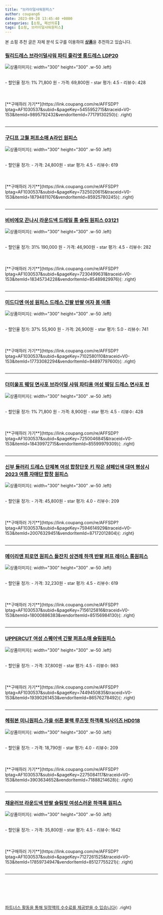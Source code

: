 ```yaml
---
title: "브라이덜샤워원피스"
author: coupang6
date: 2023-09-28 13:45:40 +0800
categories: [쇼핑, 패션의류]
tags: [쇼핑, 브라이덜샤워원피스]
---
```


본 쇼핑 추천 글은 자체 분석 도구를 이용하여 [**상품**](https://link.coupang.com/a/bao1ui)을 추천하고 있습니다.

### [릴리드레스 브라이덜샤워 파티 줄리엣 롱드레스 LDP20](https://link.coupang.com/re/AFFSDP?lptag=AF1030537&subid=&pageKey=5455952715&traceid=V0-153&itemId=9895792432&vendorItemId=77179130250)

![상품이미지](https://thumbnail7.coupangcdn.com/thumbnails/remote/230x230ex/image/rs_quotation_api/tq2tmbk5/89dcfee0077d426d8022305cfce2cba9.jpg){: width="300" height="300" .w-50 .left}


<br>
- 할인율 정가: 1%  71,800   원
- 가격: 69,800원
- star 평가: 4.5
- 리뷰수: 428
<br>
<br>
<br>
<br>
[**구매하러 가기**](https://link.coupang.com/re/AFFSDP?lptag=AF1030537&subid=&pageKey=5455952715&traceid=V0-153&itemId=9895792432&vendorItemId=77179130250){: .right}
<br>
<br>

---

### [구디프 고퀄 퍼프소매 A라인 원피스](https://link.coupang.com/re/AFFSDP?lptag=AF1030537&subid=&pageKey=7325020615&traceid=V0-153&itemId=18794811076&vendorItemId=85925780245)

![상품이미지](https://thumbnail9.coupangcdn.com/thumbnails/remote/230x230ex/image/rs_quotation_api/j5oi0v1s/e21af22e0f574339bb37001d934d41a5.jpg){: width="300" height="300" .w-50 .left}


<br>
- 할인율 정가: 
- 가격: 24,800원
- star 평가: 4.5
- 리뷰수: 619
<br>
<br>
<br>
<br>
[**구매하러 가기**](https://link.coupang.com/re/AFFSDP?lptag=AF1030537&subid=&pageKey=7325020615&traceid=V0-153&itemId=18794811076&vendorItemId=85925780245){: .right}
<br>
<br>

---

### [비비에모 끈나시 라운드넥 드레일 롱 슬림 원피스 03121](https://link.coupang.com/re/AFFSDP?lptag=AF1030537&subid=&pageKey=7230499631&traceid=V0-153&itemId=18345734228&vendorItemId=85489829976)

![상품이미지](https://thumbnail7.coupangcdn.com/thumbnails/remote/230x230ex/image/retail/images/2023/03/29/16/1/b9a2af04-82bc-40c1-b68f-81a1dbf7098a.jpg){: width="300" height="300" .w-50 .left}


<br>
- 할인율 정가: 31%  190,000   원
- 가격: 46,900원
- star 평가: 4.5
- 리뷰수: 282
<br>
<br>
<br>
<br>
[**구매하러 가기**](https://link.coupang.com/re/AFFSDP?lptag=AF1030537&subid=&pageKey=7230499631&traceid=V0-153&itemId=18345734228&vendorItemId=85489829976){: .right}
<br>
<br>

---

### [미드디엔 여성 원피스 드레스 긴팔 반팔 여자 봄 여름](https://link.coupang.com/re/AFFSDP?lptag=AF1030537&subid=&pageKey=7102580110&traceid=V0-153&itemId=17733082294&vendorItemId=84897797600)

![상품이미지](https://thumbnail8.coupangcdn.com/thumbnails/remote/230x230ex/image/vendor_inventory/d5ad/39f24bfe2d651c12c4319c463785150fc15d7314f1bc87d230b85b09ce92.jpg){: width="300" height="300" .w-50 .left}


<br>
- 할인율 정가: 37%  55,900   원
- 가격: 26,900원
- star 평가: 5.0
- 리뷰수: 741
<br>
<br>
<br>
<br>
[**구매하러 가기**](https://link.coupang.com/re/AFFSDP?lptag=AF1030537&subid=&pageKey=7102580110&traceid=V0-153&itemId=17733082294&vendorItemId=84897797600){: .right}
<br>
<br>

---

### [더미울프 웨딩 면사포 브라이덜 샤워 파티용 여성 웨딩 드레스 면사포 천](https://link.coupang.com/re/AFFSDP?lptag=AF1030537&subid=&pageKey=7250046845&traceid=V0-153&itemId=18439972715&vendorItemId=85599979309)

![상품이미지](https://thumbnail7.coupangcdn.com/thumbnails/remote/230x230ex/image/vendor_inventory/2a7a/67d3f8d36b213ad589a42059113c997282bbabec42401ab9a306cbc72060.jpg){: width="300" height="300" .w-50 .left}


<br>
- 할인율 정가: 1%  71,800   원
- 가격: 8,900원
- star 평가: 4.5
- 리뷰수: 428
<br>
<br>
<br>
<br>
[**구매하러 가기**](https://link.coupang.com/re/AFFSDP?lptag=AF1030537&subid=&pageKey=7250046845&traceid=V0-153&itemId=18439972715&vendorItemId=85599979309){: .right}
<br>
<br>

---

### [신부 들러리 드레스 단체복 여성 합창단옷 키 작은 샴페인색 대여 평상시 2023 여름 자매단 합창 원피스](https://link.coupang.com/re/AFFSDP?lptag=AF1030537&subid=&pageKey=7594614929&traceid=V0-153&itemId=20076329451&vendorItemId=87172012804)

![상품이미지](https://thumbnail7.coupangcdn.com/thumbnails/remote/230x230ex/image/vendor_inventory/7da2/ecc2738c698af06e821521483e82c0124680a9000d53818b528af6192a57.png){: width="300" height="300" .w-50 .left}


<br>
- 할인율 정가: 
- 가격: 45,800원
- star 평가: 4.0
- 리뷰수: 209
<br>
<br>
<br>
<br>
[**구매하러 가기**](https://link.coupang.com/re/AFFSDP?lptag=AF1030537&subid=&pageKey=7594614929&traceid=V0-153&itemId=20076329451&vendorItemId=87172012804){: .right}
<br>
<br>

---

### [메이리앤 피로연 원피스 돌잔치 상견례 하객 반팔 퍼프 레이스 롱원피스](https://link.coupang.com/re/AFFSDP?lptag=AF1030537&subid=&pageKey=7156125816&traceid=V0-153&itemId=18000886383&vendorItemId=85156984130)

![상품이미지](https://thumbnail8.coupangcdn.com/thumbnails/remote/230x230ex/image/vendor_inventory/78ea/78d916b71aefe17e6a9db760612e66b0f4d7beccc5a02a55ce6d1854683a.jpg){: width="300" height="300" .w-50 .left}


<br>
- 할인율 정가: 
- 가격: 32,230원
- star 평가: 4.5
- 리뷰수: 619
<br>
<br>
<br>
<br>
[**구매하러 가기**](https://link.coupang.com/re/AFFSDP?lptag=AF1030537&subid=&pageKey=7156125816&traceid=V0-153&itemId=18000886383&vendorItemId=85156984130){: .right}
<br>
<br>

---

### [UPPERCUT 여성 스퀘어넥 긴팔 퍼프소매 슬림원피스](https://link.coupang.com/re/AFFSDP?lptag=AF1030537&subid=&pageKey=7449450835&traceid=V0-153&itemId=19390261453&vendorItemId=86576278492)

![상품이미지](https://thumbnail6.coupangcdn.com/thumbnails/remote/230x230ex/image/vendor_inventory/cb3d/b26f41ada91a22676fb608f934a2140b4049b735b6d5d84ad30cdd1f11f3.jpg){: width="300" height="300" .w-50 .left}


<br>
- 할인율 정가: 
- 가격: 37,800원
- star 평가: 4.5
- 리뷰수: 983
<br>
<br>
<br>
<br>
[**구매하러 가기**](https://link.coupang.com/re/AFFSDP?lptag=AF1030537&subid=&pageKey=7449450835&traceid=V0-153&itemId=19390261453&vendorItemId=86576278492){: .right}
<br>
<br>

---

### [헤링본 미니원피스 가을 쉬폰 블랙 루즈핏 하객룩 빅사이즈 HD018](https://link.coupang.com/re/AFFSDP?lptag=AF1030537&subid=&pageKey=2275084117&traceid=V0-153&itemId=3903634652&vendorItemId=71888214628)

![상품이미지](https://thumbnail6.coupangcdn.com/thumbnails/remote/230x230ex/image/vendor_inventory/e678/83b965c5ade57660a7a17736934520d1a844db590bdc32df1ffda7f5f724.jpg){: width="300" height="300" .w-50 .left}


<br>
- 할인율 정가: 
- 가격: 18,790원
- star 평가: 4.0
- 리뷰수: 209
<br>
<br>
<br>
<br>
[**구매하러 가기**](https://link.coupang.com/re/AFFSDP?lptag=AF1030537&subid=&pageKey=2275084117&traceid=V0-153&itemId=3903634652&vendorItemId=71888214628){: .right}
<br>
<br>

---

### [채윤러브 라운드넥 반팔 슬림핏 여성스러운 하객룩 원피스](https://link.coupang.com/re/AFFSDP?lptag=AF1030537&subid=&pageKey=7127261525&traceid=V0-153&itemId=17859734947&vendorItemId=85127755221)

![상품이미지](https://thumbnail8.coupangcdn.com/thumbnails/remote/230x230ex/image/vendor_inventory/953c/87ddd0e372b6fd351ba132126cad931383c4caa1e6a66bbf1250fcf3e5d6.jpg){: width="300" height="300" .w-50 .left}


<br>
- 할인율 정가: 
- 가격: 35,800원
- star 평가: 4.5
- 리뷰수: 1642
<br>
<br>
<br>
<br>
[**구매하러 가기**](https://link.coupang.com/re/AFFSDP?lptag=AF1030537&subid=&pageKey=7127261525&traceid=V0-153&itemId=17859734947&vendorItemId=85127755221){: .right}
<br>
<br>

---
<br><br><br><br><br> [파트너스 활동을 통해 일정액의 수수료를 제공받을 수 있습니다](https://link.coupang.com/a/bao1ui){: .right}